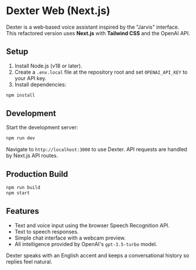 # Dexter Web (Next.js)

Dexter is a web‑based voice assistant inspired by the "Jarvis" interface. This refactored version uses **Next.js** with **Tailwind CSS** and the OpenAI API.

## Setup

1. Install Node.js (v18 or later).
2. Create a `.env.local` file at the repository root and set `OPENAI_API_KEY` to your API key.
3. Install dependencies:

```bash
npm install
```

## Development

Start the development server:

```bash
npm run dev
```

Navigate to `http://localhost:3000` to use Dexter. API requests are handled by Next.js API routes.

## Production Build

```bash
npm run build
npm start
```

## Features

- Text and voice input using the browser Speech Recognition API.
- Text to speech responses.
- Simple chat interface with a webcam preview.
- All intelligence provided by OpenAI's `gpt-3.5-turbo` model.

Dexter speaks with an English accent and keeps a conversational history so replies feel natural.
